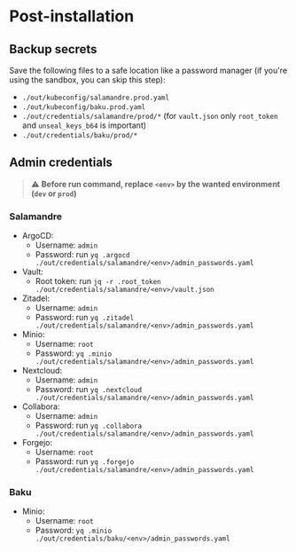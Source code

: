 # Post-installation

## Backup secrets

Save the following files to a safe location like a password manager (if you're using the sandbox, you can skip this
step):

- `./out/kubeconfig/salamandre.prod.yaml`
- `./out/kubeconfig/baku.prod.yaml`
- `./out/credentials/salamandre/prod/*` (for `vault.json` only `root_token` and `unseal_keys_b64` is important)
- `./out/credentials/baku/prod/*`

## Admin credentials

> ⚠️ **Before run command, replace `<env>` by the wanted environment (`dev` or `prod`)**

### Salamandre

- ArgoCD:
  - Username: `admin`
  - Password: run `yq .argocd ./out/credentials/salamandre/<env>/admin_passwords.yaml`
- Vault:
  - Root token: run `jq -r .root_token ./out/credentials/salamandre/<env>/vault.json`
- Zitadel:
  - Username: `admin`
  - Password: run `yq .zitadel ./out/credentials/salamandre/<env>/admin_passwords.yaml`
- Minio:
  - Username: `root`
  - Password: `yq .minio ./out/credentials/salamandre/<env>/admin_passwords.yaml`
- Nextcloud:
  - Username: `admin`
  - Password: run `yq .nextcloud ./out/credentials/salamandre/<env>/admin_passwords.yaml`
- Collabora:
  - Username: `admin`
  - Password: run `yq .collabora ./out/credentials/salamandre/<env>/admin_passwords.yaml`
- Forgejo:
  - Username: `root`
  - Password: run `yq .forgejo ./out/credentials/salamandre/<env>/admin_passwords.yaml`

### Baku

- Minio:
  - Username: `root`
  - Password: `yq .minio ./out/credentials/baku/<env>/admin_passwords.yaml`
